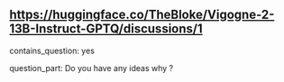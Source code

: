 ## https://huggingface.co/TheBloke/Vigogne-2-13B-Instruct-GPTQ/discussions/1

contains_question: yes

question_part: Do you have any ideas why ?